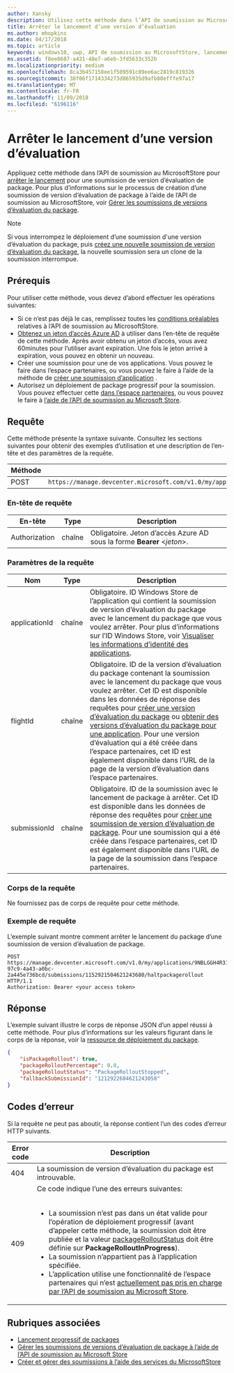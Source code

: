 ```yaml
---
author: Xansky
description: Utilisez cette méthode dans l’API de soumission au MicrosoftStore pour arrêter un lancement de package pour une version d’évaluation de package.
title: Arrêter le lancement d’une version d’évaluation
ms.author: mhopkins
ms.date: 04/17/2018
ms.topic: article
keywords: windows10, uwp, API de soumission au MicrosoftStore, lancement du package, soumission d’évaluation de package, arrêter
ms.assetid: f8ee0687-a421-48e7-a6eb-3fd5633c352b
ms.localizationpriority: medium
ms.openlocfilehash: 8ca3b457158ee1f509591c89ee6ac2819c819326
ms.sourcegitcommit: 38f06f1714334273d865935d9afb80efffe97a17
ms.translationtype: MT
ms.contentlocale: fr-FR
ms.lasthandoff: 11/09/2018
ms.locfileid: "6196116"
---
```

# <a name="halt-the-rollout-for-a-flight"></a>Arrêter le lancement d’une version d’évaluation

Appliquez cette méthode dans l’API de soumission au MicrosoftStore pour [arrêter le lancement](../publish/gradual-package-rollout.md#completing-the-rollout) pour une soumission de version d’évaluation de package. Pour plus d’informations sur le processus de création d’une soumission de version d’évaluation de package à l’aide de l’API de soumission au MicrosoftStore, voir [Gérer les soumissions de versions d’évaluation du package](manage-flight-submissions.md).

> [!NOTE]
> Si vous interrompez le déploiement d’une soumission d'une version d’évaluation du package, puis [créez une nouvelle soumission de version d’évaluation du package](create-a-flight-submission.md), la nouvelle soumission sera un clone de la soumission interrompue.

## <a name="prerequisites"></a>Prérequis

Pour utiliser cette méthode, vous devez d’abord effectuer les opérations suivantes:

* Si ce n’est pas déjà le cas, remplissez toutes les [conditions préalables](create-and-manage-submissions-using-windows-store-services.md#prerequisites) relatives à l’API de soumission au MicrosoftStore.
* [Obtenez un jeton d’accès Azure AD](create-and-manage-submissions-using-windows-store-services.md#obtain-an-azure-ad-access-token) à utiliser dans l’en-tête de requête de cette méthode. Après avoir obtenu un jeton d’accès, vous avez 60minutes pour l’utiliser avant expiration. Une fois le jeton arrivé à expiration, vous pouvez en obtenir un nouveau.
* Créer une soumission pour une de vos applications. Vous pouvez le faire dans l’espace partenaires, ou vous pouvez le faire à l’aide de la méthode de [créer une soumission d’application](create-an-app-submission.md) .
* Autorisez un déploiement de package progressif pour la soumission. Vous pouvez effectuer cette [dans l’espace partenaires](../publish/gradual-package-rollout.md), ou vous pouvez le faire à [l’aide de l’API de soumission au Microsoft Store](manage-flight-submissions.md#manage-gradual-package-rollout).

## <a name="request"></a>Requête

Cette méthode présente la syntaxe suivante. Consultez les sections suivantes pour obtenir des exemples d’utilisation et une description de l’en-tête et des paramètres de la requête.

| Méthode | URI de la requête                                                      |
|--------|------------------------------------------------------------------|
| POST   | ```https://manage.devcenter.microsoft.com/v1.0/my/applications/{applicationId}/flights/{flightId}/submissions/{submissionId}/haltpackagerollout``` |


### <a name="request-header"></a>En-tête de requête

| En-tête        | Type   | Description                                                                 |
|---------------|--------|-----------------------------------------------------------------------------|
| Authorization | chaîne | Obligatoire. Jeton d’accès Azure AD sous la forme **Bearer** &lt;*jeton*&gt;. |


### <a name="request-parameters"></a>Paramètres de la requête

| Nom        | Type   | Description                                                                 |
|---------------|--------|-----------------------------------------------------------------------------|
| applicationId | chaîne | Obligatoire. ID Windows Store de l’application qui contient la soumission de version d’évaluation du package avec le lancement du package que vous voulez arrêter. Pour plus d’informations sur l’ID Windows Store, voir [Visualiser les informations d’identité des applications](https://msdn.microsoft.com/windows/uwp/publish/view-app-identity-details).  |
| flightId | chaîne | Obligatoire. ID de la version d’évaluation du package contenant la soumission avec le lancement du package que vous voulez arrêter. Cet ID est disponible dans les données de réponse des requêtes pour [créer une version d’évaluation du package](create-a-flight.md) ou [obtenir des versions d’évaluation du package pour une application](get-flights-for-an-app.md). Pour une version d’évaluation qui a été créée dans l’espace partenaires, cet ID est également disponible dans l’URL de la page de la version d’évaluation dans l’espace partenaires.   |
| submissionId | chaîne | Obligatoire. ID de la soumission avec le lancement de package à arrêter. Cet ID est disponible dans les données de réponse des requêtes pour [créer une soumission de version d’évaluation de package](create-a-flight-submission.md). Pour une soumission qui a été créée dans l’espace partenaires, cet ID est également disponible dans l’URL de la page de la soumission dans l’espace partenaires.  |


### <a name="request-body"></a>Corps de la requête

Ne fournissez pas de corps de requête pour cette méthode.

### <a name="request-example"></a>Exemple de requête

L’exemple suivant montre comment arrêter le lancement du package d’une soumission de version d’évaluation de package.

```
POST https://manage.devcenter.microsoft.com/v1.0/my/applications/9NBLGGH4R315/flights/43e448df-97c9-4a43-a0bc-2a445e736bcd/submissions/1152921504621243680/haltpackagerollout HTTP/1.1
Authorization: Bearer <your access token>
```

## <a name="response"></a>Réponse

L’exemple suivant illustre le corps de réponse JSON d’un appel réussi à cette méthode. Pour plus d’informations sur les valeurs figurant dans le corps de la réponse, voir la [ressource de déploiement du package](manage-flight-submissions.md#package-rollout-object).

```json
{
    "isPackageRollout": true,
    "packageRolloutPercentage": 0.0,
    "packageRolloutStatus": "PackageRolloutStopped",
    "fallbackSubmissionId": "1212922684621243058"
}
```

## <a name="error-codes"></a>Codes d’erreur

Si la requête ne peut pas aboutir, la réponse contient l’un des codes d’erreur HTTP suivants.

| Error code |  Description   |
|--------|------------------|
| 404  | La soumission de version d’évaluation du package est introuvable. |
| 409  | Ce code indique l’une des erreurs suivantes:<br/><br/><ul><li>La soumission n’est pas dans un état valide pour l’opération de déploiement progressif (avant d’appeler cette méthode, la soumission doit être publiée et la valeur [packageRolloutStatus](manage-flight-submissions.md#package-rollout-object) doit être définie sur **PackageRolloutInProgress**).</li><li>La soumission n’appartient pas à l’application spécifiée.</li><li>L’application utilise une fonctionnalité de l’espace partenaires qui n’est [actuellement pas pris en charge par l’API de soumission au Microsoft Store](create-and-manage-submissions-using-windows-store-services.md#not_supported).</li></ul> |   


## <a name="related-topics"></a>Rubriques associées

* [Lancement progressif de packages](../publish/gradual-package-rollout.md)
* [Gérer les soumissions de versions d’évaluation de package à l’aide de l’API de soumission au Microsoft Store](manage-flight-submissions.md)
* [Créer et gérer des soumissions à l’aide des services du MicrosoftStore](create-and-manage-submissions-using-windows-store-services.md)
